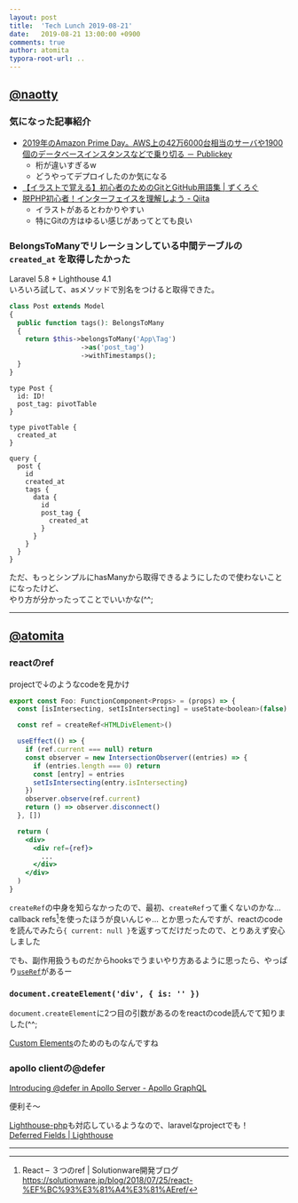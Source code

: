 ```yaml
---
layout: post
title:  'Tech Lunch 2019-08-21'
date:   2019-08-21 13:00:00 +0900
comments: true
author: atomita
typora-root-url: ..
---
```


## [@naotty](https://github.com/naotty)

### 気になった記事紹介
- [2019年のAmazon Prime Day。AWS上の42万6000台相当のサーバや1900個のデータベースインスタンスなどで乗り切る － Publickey](https://www.publickey1.jp/blog/19/2019amazon_prime_dayaws4260001900.html)
    - 桁が違いすぎるw
    - どうやってデプロイしたのか気になる
- [【イラストで覚える】初心者のためのGitとGitHub用語集 \| ずくろぐ](https://zukulog098r.com/git/)
- [脱PHP初心者！インターフェイスを理解しよう \- Qiita](https://qiita.com/KNJ/items/210b0b119d45927eca1e)
    - イラストがあるとわかりやすい
    - 特にGitの方はゆるい感じがあってとても良い
  
### BelongsToManyでリレーションしている中間テーブルの `created_at` を取得したかった
Laravel 5.8 + Lighthouse 4.1  
いろいろ試して、asメソッドで別名をつけると取得できた。  

```php
class Post extends Model
{
  public function tags(): BelongsToMany
  {
    return $this->belongsToMany('App\Tag')
                  ->as('post_tag')
                  ->withTimestamps();
  }
}
```

```
type Post {
  id: ID!
  post_tag: pivotTable
}

type pivotTable {
  created_at
}
```

```
query {
  post {
    id
    created_at
    tags {
      data {
        id
        post_tag {
          created_at
        }  
      }
    }
  }
}
```

ただ、もっとシンプルにhasManyから取得できるようにしたので使わないことになったけど、  
やり方が分かったってことでいいかな(^^;


----

## [@atomita](https://github.com/atomita)

### reactのref

projectで↓のようなcodeを見かけ

```jsx
export const Foo: FunctionComponent<Props> = (props) => {
  const [isIntersecting, setIsIntersecting] = useState<boolean>(false)

  const ref = createRef<HTMLDivElement>()

  useEffect(() => {
    if (ref.current === null) return
    const observer = new IntersectionObserver((entries) => {
      if (entries.length === 0) return
      const [entry] = entries
      setIsIntersecting(entry.isIntersecting)
    })
    observer.observe(ref.current)
    return () => observer.disconnect()
  }, [])

  return (
    <div>
      <div ref={ref}>
        ...
      </div>
    </div>
  )
}
```

`createRef`の中身を知らなかったので、最初、`createRef`って重くないのかな...
callback refs[^1]を使ったほうが良いんじゃ...
とか思ったんですが、reactのcodeを読んでみたら`{ current: null }`を返すってだけだったので、とりあえず安心しました

[^1]: React – ３つのref | Solutionware開発ブログ https://solutionware.jp/blog/2018/07/25/react-%EF%BC%93%E3%81%A4%E3%81%AEref/

でも、副作用扱うものだからhooksでうまいやり方あるように思ったら、やっぱり[`useRef`](https://ja.reactjs.org/docs/hooks-reference.html#useref)があるー


### `document.createElement('div', { is: '' })`

`document.createElement`に2つ目の引数があるのをreactのcode読んでて知りました(^^;

[Custom Elements](https://developer.mozilla.org/ja/docs/Web/Web_Components/Using_custom_elements)のためのものなんですね


### apollo clientの@defer

[Introducing @defer in Apollo Server - Apollo GraphQL](https://blog.apollographql.com/introducing-defer-in-apollo-server-f6797c4e9d6e)

便利そ～

[Lighthouse-php](https://lighthouse-php.com/)も対応しているようなので、laravelなprojectでも！  
[Deferred Fields | Lighthouse](https://lighthouse-php.com/4.1/performance/deferred.html)


---

